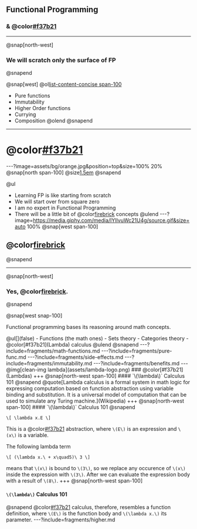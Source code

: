 ## Functional Programming
### & @color[#f37b21](Lambdas)
---
@snap[north-west]
### We will scratch only the surface of FP
@snapend

@snap[west]
@ol[list-content-concise span-100](false)
- Pure functions
- Immutability
- Higher Order functions
- Currying
- Composition
@olend
@snapend
---
# @color[#f37b21](DISCLAIMER)
---?image=assets/bg/orange.jpg&position=top&size=100% 20%
@snap[north span-100]
@size[1.5em](DISCLAIMER)
@snapend

@ul
- Learning FP is like starting from scratch
- We will start over from square zero
- I am no expert in Functional Programming
- There will be a little bit of @color[firebrick](math) concepts
@ulend
---?image=https://media.giphy.com/media/IYIlvuWc21U4g/source.gif&size=auto 100%
@snap[west span-100]
## @color[firebrick](MATH?!?!)
@snapend
<!-- ![angry](assets/angry-brian-opt.gif) -->
---
@snap[north-west]
### Yes, @color[firebrick](Math).
@snapend

@snap[west snap-100]
<p>Functional programming bases its reasoning around math concepts.</p>
@ul[](false)
- Functions (the math ones)
- Sets theory
- Categories theory
- @color[#f37b21](Lambda) calculus
@ulend
@snapend
---?include=fragments/math-functions.md
---?include=fragments/pure-func.md
---?include=fragments/side-effects.md
---?include=fragments/immutability.md
---?include=fragments/benefits.md
---
@img[clean-img lambda](assets/lambda-logo.png)
### @color[#f37b21](Lambdas)
+++
@snap[north-west span-100]
#### `\(\lambda\)` Calculus 101
@snapend
@quote[Lambda calculus is a formal system in math logic for expressing computation based on function abstraction using variable binding and substitution. It is a universal model of computation that can be used to simulate any Turing machine.](Wikipedia)
+++
@snap[north-west span-100]
#### `\(\lambda\)` Calculus 101
@snapend

`\[
  \lambda x.E
\]`

This is a @color[#f37b21](lambda) abstraction, where `\(E\)` is an expression and `\(x\)` is a variable.

The following lambda term

`\[
  (\lambda x.\ + x\quad5)\ 3
\]`

means that `\(x\)` is bound to `\(3\)`, so we replace any occurence of `\(x\)` inside the expression with `\(3\)`. After we can evaluate the expression body with a result of `\(8\)`.
+++
@snap[north-west span-100]
#### `\(\lambda\)` Calculus 101
@snapend
@color[#f37b21](`\(\lambda\)`) calculus, therefore, resembles a function definition, where `\(E\)` is the function body and `\(\lambda x.\)` its parameter.
---?include=fragments/higher.md
